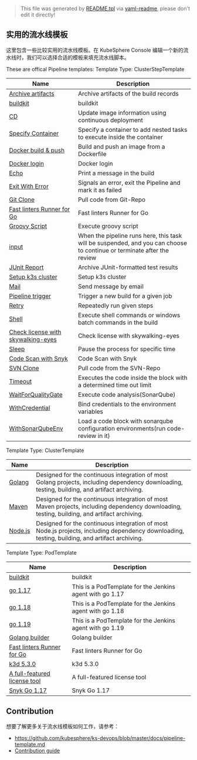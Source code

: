 > This file was generated by [README.tpl](README.tpl) via [yaml-readme](https://github.com/LinuxSuRen/yaml-readme), please don't edit it directly!

## 实用的流水线模板

这里包含一些比较实用的流水线模板。在 KubeSphere Console 编辑一个新的流水线时，我们可以选择合适的模板来填充流水线脚本。

These are offical Pipeline templates:
Template Type: ClusterStepTemplate

| Name | Description |
|---|---|
| [Archive artifacts](featured/steps/archive-artifacts.yaml) | Archive artifacts of the build records |
| [buildkit](featured/steps/buildkit.yaml) | buildkit |
| [CD](featured/steps/cd.yaml) | Update image information using continuous deployment |
| [Specify Container](featured/steps/container.yaml) | Specify a container to add nested tasks to execute inside the container |
| [Docker build &amp; push](featured/steps/docker-build-push.yaml) | Build and push an image from a Dockerfile |
| [Docker login](featured/steps/docker-login.yaml) | Docker login |
| [Echo](featured/steps/echo.yaml) | Print a message in the build |
| [Exit With Error](featured/steps/error.yaml) | Signals an error, exit the Pipeline and mark it as failed |
| [Git Clone](featured/steps/git-clone.yaml) | Pull code from Git-Repo |
| [Fast linters Runner for Go](featured/steps/golangci.yaml) | Fast linters Runner for Go |
| [Groovy Script](featured/steps/groovy-script.yaml) | Execute groovy script |
| [input](featured/steps/input.yaml) | When the pipeline runs here, this task will be suspended, and you can choose to continue or terminate after the review |
| [JUnit Report](featured/steps/junit.yaml) | Archive JUnit-formatted test results |
| [Setup k3s cluster](featured/steps/k3d.yaml) | Setup k3s cluster |
| [Mail](featured/steps/mail.yaml) | Send message by email |
| [Pipeline trigger](featured/steps/pipeline-trigger.yaml) | Trigger a new build for a given job |
| [Retry](featured/steps/retry.yaml) | Repeatedly run given steps |
| [Shell](featured/steps/shell.yaml) | Execute shell commands or windows batch commands in the build |
| [Check license with skywalking-eyes](featured/steps/skywalking-eyes.yaml) | Check license with skywalking-eyes |
| [Sleep](featured/steps/sleep.yaml) | Pause the process for specific time |
| [Code Scan with Snyk](featured/steps/snyk-scan.yaml) | Code Scan with Snyk |
| [SVN Clone](featured/steps/svn-clone.yaml) | Pull code from the SVN-Repo |
| [Timeout](featured/steps/timeout.yaml) | Executes the code inside the block with a determined time out limit |
| [WaitForQualityGate](featured/steps/waitfor-qauality-gate.yaml) | Execute code analysis(SonarQube) |
| [WithCredential](featured/steps/with-credential.yaml) | Bind credentials to the environment variables |
| [WithSonarQubeEnv](featured/steps/with-sonarqube-env.yaml) | Load a code block with sonarqube configuration environments(run code-review in it) |

Template Type: ClusterTemplate

| Name | Description |
|---|---|
| [Golang](featured/pipelines/golang.yaml) | Designed for the continuous integration of most Golang projects, including dependency downloading, testing, building, and artifact archiving. |
| [Maven](featured/pipelines/maven.yaml) | Designed for the continuous integration of most Maven projects, including dependency downloading, testing, building, and artifact archiving. |
| [Node.js](featured/pipelines/nodejs.yaml) | Designed for the continuous integration of most Node.js projects, including dependency downloading, testing, building, and artifact archiving. |

Template Type: PodTemplate

| Name | Description |
|---|---|
| [buildkit](featured/jenkins-agents/buildkit.yaml) | buildkit |
| [go 1.17](featured/jenkins-agents/go-1.17.yaml) | This is a PodTemplate for the Jenkins agent with go 1.17 |
| [go 1.18](featured/jenkins-agents/go-1.18.yaml) | This is a PodTemplate for the Jenkins agent with go 1.18 |
| [go 1.19](featured/jenkins-agents/go-1.19.yaml) | This is a PodTemplate for the Jenkins agent with go 1.19 |
| [Golang builder](featured/jenkins-agents/go-builder.yaml) | Golang builder |
| [Fast linters Runner for Go](featured/jenkins-agents/golangci-lint.yaml) | Fast linters Runner for Go |
| [k3d 5.3.0](featured/jenkins-agents/k3d-5.3.yaml) | k3d 5.3.0 |
| [A full-featured license tool](featured/jenkins-agents/skywalking-eyes.yaml) | A full-featured license tool |
| [Snyk Go 1.17](featured/jenkins-agents/snyk-go-1.17.yaml) | Snyk Go 1.17 |


## Contribution

想要了解更多关于流水线模板如何工作，请参考：

- https://github.com/kubesphere/ks-devops/blob/master/docs/pipeline-template.md
- [Contribution guide](CONTRIBUTION.md)
